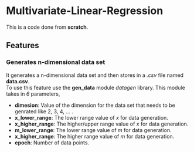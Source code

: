# Multivariate-Linear-Regression

This is a code done from **scratch**.

## Features

### Generates n-dimensional data set

It generates a n-dimensional data set and then stores in a _.csv_ file named **data.csv**.<br>
To use this feature use the **gen_data** module _datagen_ library. This module takes in _6_ parameters,

- **dimesion**: Value of the dimension for the data set that needs to be genrated like 2, 3, 4, ... .
- **x_lower_range**: The lower range value of _x_ for data generation.
- **x_higher_range**: The higher/upper range value of _x_ for data generation.
- **m_lower_range**: The lower range value of _m_ for data generation.
- **x_higher_range**: The higher range value of _m_ for data generation.
- **epoch**: Number of data points.
